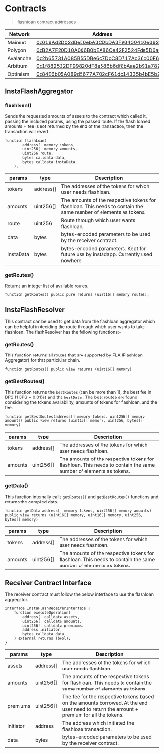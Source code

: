 # Contracts

> flashloan contract addresses

| Network | Address |
| ---------- | ---------- |
| Mainnet | [0x619Ad2D02dBeE6ebA3CDbDA3F98430410e892882](https://etherscan.io/address/0x619Ad2D02dBeE6ebA3CDbDA3F98430410e892882#code) |
| Polygon | [0xB2A7F20D10A006B0bEA86Ce42F2524Fde5D6a0F4](https://polygonscan.com/address/0xB2A7F20D10A006B0bEA86Ce42F2524Fde5D6a0F4#code) |
| Avalanche | [0x2b65731A085B55DBe6c7DcC8D717Ac36c00F6d19](https://snowtrace.io/address/0x2b65731A085B55DBe6c7DcC8D717Ac36c00F6d19/contract/43114/code) |
| Arbitrum | [0x1f882522DF99820dF8e586b6df8bAae2b91a782d](https://arbiscan.io/address/0x1f882522DF99820dF8e586b6df8bAae2b91a782d#code) |
| Optimism | [0x84E6b05A089d5677A702cF61dc14335b4bE5b282](https://optimistic.etherscan.io/address/0x84E6b05A089d5677A702cF61dc14335b4bE5b282#code) |


## InstaFlashAggregator 

### flashloan()
Sends the requested amounts of assets to the contract which called it, passing the included params, using the passed route.
If the flash loaned amounts + fee is not returned by the end of the transaction, then the transaction will revert.
```solidity
function flashLoan(	
        address[] memory tokens,	
        uint256[] memory amounts,
        uint256 route,
        bytes calldata data,
        bytes calldata instaData
    );
```

| params | type | Description | 
| ------ | ---- | ----------- | 
| tokens | address[] | The addresses of the tokens for which user needs flashloan.|
| amounts | uint256[] | The amounts of the respective tokens for flashloan. This needs to contain the same number of elements as tokens.|
| route | uint256 | Route through which user wants flashloan.|
| data | bytes | bytes-encoded parameters to be used by the receiver contract.|
| instaData | bytes | bytes-encoded parameters. Kept for future use by instadapp. Currently used nowhere.|

### getRoutes()

Returns an integer list of available routes.
```solidity
function getRoutes() public pure returns (uint16[] memory routes);
```

## InstaFlashResolver

This contract can be used to get data from the flashloan aggregator which can be helpful in deciding the route through which user wants to take flashloan. The flashResolver has the following functions:-

### getRoutes()

This function returns all routes that are supported by FLA (Flashloan Aggregator) for that particiular chain.

```solidity
function getRoutes() public view returns (uint16[] memory)
```

### getBestRoutes()

This function returns the `bestRoutes` (can be more than 1), the best fee in BPS (1 BPS = 0.01%) and the `bestData` . The best routes are found considering the tokens availability, amounts of tokens for flashloan, and the fee.

```solidity
function getBestRoutes(address[] memory tokens, uint256[] memory amounts) public view returns (uint16[] memory, uint256, bytes[] memory)
```

| params | type | Description | 
| ------ | ---- | ----------- | 
| tokens | address[] | The addresses of the tokens for which user needs flashloan.|
| amounts | uint256[] | The amounts of the respective tokens for flashloan. This needs to contain the same number of elements as tokens.|

### getData()

This function internally calls `getRoutes()` and `getBestRoutes()` functions and returns the compiled data.

```solidity
function getData(address[] memory tokens, uint256[] memory amounts) public view returns (uint16[] memory, uint16[] memory, uint256, bytes[] memory)
```

| params | type | Description | 
| ------ | ---- | ----------- | 
| tokens | address[] | The addresses of the tokens for which user needs flashloan.|
| amounts | uint256[] | The amounts of the respective tokens for flashloan. This needs to contain the same number of elements as tokens.|

## Receiver Contract Interface

The receiver contract must follow the below interface to use the flashloan aggregator.

```solidity
interface InstaFlashReceiverInterface {
    function executeOperation(
        address[] calldata assets,
        uint256[] calldata amounts,
        uint256[] calldata premiums,
        address initiator,
        bytes calldata data
    ) external returns (bool);
}
```

| params | type | Description | 
| ------ | ---- | ----------- | 
| assets | address[] | The addresses of the tokens for which user needs flashloan.|
| amounts | uint256[] | The amounts of the respective tokens for flashloan. This needs to contain the same number of elements as tokens.|
| premiums | uint256[] | The fee for the respective tokens based on the amounts borrowed. At the end user need to return the amount + premium for all the tokens.|
| initiator | address | The address which initiated the flashloan transaction.|
| data | bytes | bytes-encoded parameters to be used by the receiver contract.|

